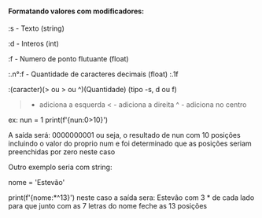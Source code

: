 

#### Formatando valores com modificadores:


:s -        Texto (string)

:d -        Interos (int)

:f -        Numero de ponto flutuante (float)

:.n°:f -    Quantidade de caracteres decimais (float) :.1f

:(caracter)(> ou > ou ^)(Quantidade) (tipo -s, d ou f)
> - adiciona a esquerda
< - adiciona a direita
^ - adiciona no centro

ex: nun = 1
print(f'{nun:0>10}')  

A saída será:  0000000001 
ou seja, o resultado de nun com 10 posições
incluindo o valor do proprio num e 
foi determinado que as posições seriam preenchidas por zero neste caso

Outro exemplo seria com string:

nome = 'Estevão'

print(f'{nome:*^13}') neste caso a saída sera: Estevâo com 3 * de cada lado
para que junto com as 7 letras do nome feche as 13 posições

